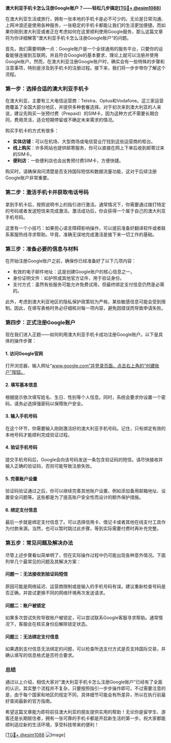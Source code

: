 **澳大利亚手机卡怎么注册Google账户？——轻松几步搞定[[TG💪+ @esim1088](https://t.me/s/esim1088)]**

在澳大利亚生活或旅行，拥有一张本地的手机卡是必不可少的。无论是日常沟通、上网冲浪还是使用各种服务，一张稳定的手机卡都能让我们的生活更加便捷。而如果你刚到澳大利亚或者正在考虑如何在这里顺利使用Google服务，那么这篇文章将为你详细解答“澳大利亚手机卡怎么注册Google账户”的问题。

首先，我们需要明确一点：Google账户是一个全球通用的服务平台，只要你的设备能够连接到互联网，并且符合Google的基本要求，理论上就可以注册并使用Google账户。然而，在澳大利亚注册Google账户时，确实会有一些特殊的步骤和注意事项，特别是涉及到手机卡的注册过程。接下来，我们将一步步带你了解这个流程。

### 第一步：选择合适的澳大利亚手机卡

在澳大利亚，主要有三大电信运营商：Telstra、Optus和Vodafone。这三家运营商覆盖了全国大部分地区，并提供多种套餐选择。对于初次来到澳大利亚的人来说，建议先购买一张预付费（Prepaid）的SIM卡，因为这种方式不需要长期合同，费用灵活，适合短期停留或不确定未来需求的情况。

购买手机卡的方式有很多：
- **实体店铺**：可以在机场、大型商场或电信营业厅找到这些运营商的柜台。
- **线上购买**：许多网站也提供邮寄服务，你可以直接在网上下单后收到邮寄过来的SIM卡。
- **便利店**：一些便利店也会出售预付费SIM卡，方便快捷。

购买时，请确保询问清楚是否支持国际短信和数据流量功能，这对于后续注册Google账户非常重要。

### 第二步：激活手机卡并获取电话号码

拿到手机卡后，按照说明书上的指引进行激活。通常情况下，你需要通过拨打特定的号码或者发送短信来完成激活。激活成功后，你会获得一个属于自己的澳大利亚手机号码。

这里有一个小技巧：如果担心语言障碍影响操作，可以提前准备好翻译软件或者联系客服热线寻求帮助。毕竟，准确无误地完成激活是接下来一切工作的基础。

### 第三步：准备必要的信息与材料

在开始注册Google账户之前，确保你已经准备好了以下几项内容：
- 有效的电子邮件地址：这是创建Google账户的核心信息之一。
- 身份证明文件：如护照或其他官方证件，用于验证身份。
- 支付方式：虽然有些服务可能允许免费试用，但最终绑定支付信息仍然是必需的。

此外，考虑到澳大利亚地区的隐私保护政策较为严格，某些敏感信息可能会受到限制。因此，在填写表格时务必仔细核对每一项内容，避免因错误而导致申请失败。

### 第四步：正式注册Google账户

现在我们进入正题——如何利用澳大利亚手机卡成功注册Google账户。以下是具体的操作步骤：

#### 1. 访问Google官网
打开浏览器，输入网址“www.google.com”并登录页面。点击右上角的“创建账户”按钮。

#### 2. 填写基本信息
根据提示依次填写姓名、生日、性别等个人信息。同时，系统会要求你设置一个密码，请务必选择强密码以保障账户安全。

#### 3. 输入手机号码
在这个环节，你需要输入刚刚激活好的澳大利亚手机号码。记住，只有绑定有效的本地号码才能顺利完成验证过程。

#### 4. 验证手机号码
提交手机号码后，Google会向该号码发送一条包含验证码的短信。请尽快接收并输入正确的验证码，否则可能导致注册失败。

#### 5. 完善账户设置
验证码验证通过之后，你可以继续完善其他账户设置，例如添加备用邮箱地址、设置安全问题等。这些都是为了提高账户安全性而设计的额外保护措施。

#### 6. 绑定支付信息
最后一步就是绑定支付信息了。可以选择信用卡、借记卡或者其他在线支付工具作为付款来源。当然，也可以暂时跳过此步骤，等到实际需要付费时再补充完整。

### 第五步：常见问题及解决办法

尽管上述步骤看似简单明了，但在实际操作过程中仍可能出现各种意外情况。下面列举几个最常见的问题及其解决方案：

#### 问题一：无法接收到验证码短信
原因可能是网络延迟、运营商限制或是输入的手机号码有误。建议重新检查号码是否正确，并尝试更换不同的网络环境再次发送请求。

#### 问题二：账户被锁定
如果多次尝试失败导致账户被锁定，可以尝试联系Google客服寻求帮助。通常情况下，客服会在核实身份后解除锁定状态。

#### 问题三：无法绑定支付信息
如果遇到支付信息无法绑定的问题，可以检查所选支付方式是否支持国际交易，并确认填写的信息格式是否符合要求。

### 总结

通过以上介绍，相信大家对“澳大利亚手机卡怎么注册Google账户”已经有了全面的认识。其实整个流程并不复杂，只要按照指引一步步操作即可。不过需要注意的是，由于每个国家和地区的规定不同，具体细节可能会有所差异，所以在执行前最好查阅最新的官方指南。

希望这篇文章能为即将前往澳大利亚的朋友提供实用的帮助！无论你是留学生、游客还是长期居住者，拥有一张可靠的手机卡都是开启新生活的第一步。祝大家都能顺利适应新的生活环境，享受科技带来的便利！

[[TG💪+ @esim1088](https://t.me/s/esim1088) ![Image](https://i.postimg.cc/4NQfJmqS/Snipaste-2025-05-13-00-14-12.png)]